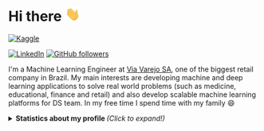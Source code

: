 # Hi there <img src="wave.gif" width="30px">

[![Kaggle](https://img.shields.io/badge/kaggle-%2320BEFF.svg?&style=for-the-badge&logo=kaggle&logoColor=white)](https://www.kaggle.com/msilva1)

[![LinkedIn][linkedin-shield]][linkedin-url]
[![GitHub followers](https://img.shields.io/github/followers/matheus-asilva.svg?style=social&label=Follow&maxAge=2592000)](https://github.com/matheus-asilva?tab=followers)

I'm a Machine Learning Engineer at [Via Varejo SA](http://ri.viavarejo.com.br/en/), one of the biggest retail company in Brazil. My main interests are developing machine and deep learning applications to solve real world problems (such as medicine, educational, finance and retail) and also develop scalable machine learning platforms for DS team. In my free time I spend time with my family 😄


<details>
  <summary> <b> Statistics about my profile </b> <i> (Click to expand!)</i> </summary>
  
  [![Github Stats By matheus-asilva](https://github-readme-stats.vercel.app/api?username=matheus-asilva&hide=prs&show_icons=true&title_color=fff&icon_color=79ff97&text_color=9f9f9f&bg_color=151515)]()
  [![Github Langs By matheus-asilva](https://github-readme-stats.vercel.app/api/top-langs/?username=matheus-asilva&layout=compact&show_icons=true&title_color=fff&icon_color=79ff97&text_color=9f9f9f&bg_color=151515)]()
---

[linkedin-shield]: https://img.shields.io/badge/-LinkedIn-black.svg?style=flat-square&logo=linkedin&colorB=555
[linkedin-url]: https://www.linkedin.com/in/matheus-asilva/

